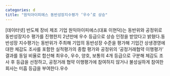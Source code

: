 ```yaml
---
categories: d
title: "원익아이피에스 동반성장지수평가 ‘우수’로 상승"
---
```

[데이터넷] 반도체 장비 제조 기업 원익아이피에스(대표 이현덕)는 동반위와 공정위로 동반성장지수 평가를 진행한지 2년만에 우수 등급으로 상승 인정을 받았다고 밝혔다.동반성장 지수평가는 동반위가 주최해 기업의 동반성장 수준을 평가해 기업간 상생경영에 대한 체감도 조사를 포함한 실적평가의 종합 평가와 공정위의 ‘공정거래협약 이행평가’ 결과를 동일 비율로 합산해 최우수, 우수, 양호, 보통의 4개 등급으로 구분해 체감도 조사 후 등급을 선정하고, 공정거래 협약 이행평가에 참여하지 않거나 불성실하게 참여한 회사는 미흡 등급을 부여한다.우수